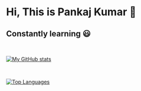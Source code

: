 # Hi, This is Pankaj Kumar 👋

## Constantly learning 😃

<br>

[![My GitHub stats](https://github-readme-stats.vercel.app/api?username=pankaj1707k&count_private=true&show_icons=true&theme=tokyonight&include_all_commits=false&hide=stars)](https://github.com/anuraghazra/github-readme-stats)

<br>

[![Top Languages](https://github-readme-stats.vercel.app/api/top-langs/?username=pankaj1707k&layout=compact&theme=tokyonight)](https://github.com/anuraghazra/github-readme-stats)

<!--
**pankaj1707k/pankaj1707k** is a ✨ _special_ ✨ repository because its `README.md` (this file) appears on your GitHub profile.

Here are some ideas to get you started:

- 🔭 I’m currently working on ...
- 🌱 I’m currently learning ...
- 👯 I’m looking to collaborate on ...
- 🤔 I’m looking for help with ...
- 💬 Ask me about ...
- 📫 How to reach me: ...
- 😄 Pronouns: ...
- ⚡ Fun fact: ...
-->
